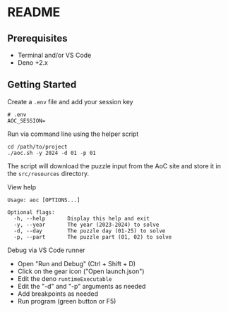 # README

## Prerequisites

- Terminal and/or VS Code
- Deno +2.x

## Getting Started

Create a `.env` file and add your session key

```text
# .env
AOC_SESSION=
```

Run via command line using the helper script

```shell
cd /path/to/project
./aoc.sh -y 2024 -d 01 -p 01
```

The script will download the puzzle input from the AoC
site and store it in the `src/resources` directory.

View help

```shell
Usage: aoc [OPTIONS...]

Optional flags:
  -h, --help       Display this help and exit
  -y, --year       The year (2023-2024) to solve
  -d, --day        The puzzle day (01-25) to solve
  -p, --part       The puzzle part (01, 02) to solve
```

Debug via VS Code runner

- Open "Run and Debug" (Ctrl + Shift + D)
- Click on the gear icon ("Open launch.json")
- Edit the deno `runtimeExecutable`
- Edit the "-d" and "-p" arguments as needed
- Add breakpoints as needed
- Run program (green button or F5)
